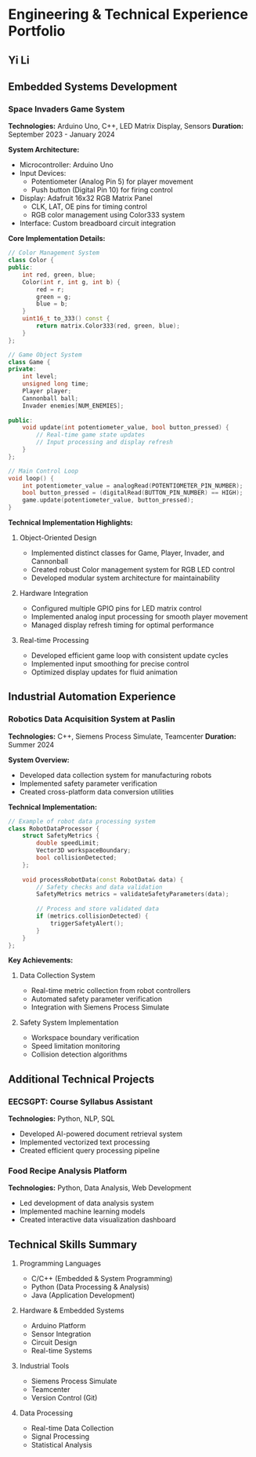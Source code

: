 # Engineering & Technical Experience Portfolio
## Yi Li

## Embedded Systems Development

### Space Invaders Game System
**Technologies:** Arduino Uno, C++, LED Matrix Display, Sensors
**Duration:** September 2023 - January 2024

**System Architecture:**
- Microcontroller: Arduino Uno
- Input Devices: 
  - Potentiometer (Analog Pin 5) for player movement
  - Push button (Digital Pin 10) for firing control
- Display: Adafruit 16x32 RGB Matrix Panel
  - CLK, LAT, OE pins for timing control
  - RGB color management using Color333 system
- Interface: Custom breadboard circuit integration

**Core Implementation Details:**
```cpp
// Color Management System
class Color {
public:
    int red, green, blue;
    Color(int r, int g, int b) {
        red = r;
        green = g;
        blue = b;
    }
    uint16_t to_333() const {
        return matrix.Color333(red, green, blue);
    }
};

// Game Object System
class Game {
private:
    int level;
    unsigned long time;
    Player player;
    Cannonball ball;
    Invader enemies[NUM_ENEMIES];
    
public:
    void update(int potentiometer_value, bool button_pressed) {
        // Real-time game state updates
        // Input processing and display refresh
    }
};

// Main Control Loop
void loop() {
    int potentiometer_value = analogRead(POTENTIOMETER_PIN_NUMBER);
    bool button_pressed = (digitalRead(BUTTON_PIN_NUMBER) == HIGH);
    game.update(potentiometer_value, button_pressed);
}
```

**Technical Implementation Highlights:**
1. Object-Oriented Design
   - Implemented distinct classes for Game, Player, Invader, and Cannonball
   - Created robust Color management system for RGB LED control
   - Developed modular system architecture for maintainability

2. Hardware Integration
   - Configured multiple GPIO pins for LED matrix control
   - Implemented analog input processing for smooth player movement
   - Managed display refresh timing for optimal performance

3. Real-time Processing
   - Developed efficient game loop with consistent update cycles
   - Implemented input smoothing for precise control
   - Optimized display updates for fluid animation

## Industrial Automation Experience

### Robotics Data Acquisition System at Paslin
**Technologies:** C++, Siemens Process Simulate, Teamcenter
**Duration:** Summer 2024

**System Overview:**
- Developed data collection system for manufacturing robots
- Implemented safety parameter verification
- Created cross-platform data conversion utilities

**Technical Implementation:**
```cpp
// Example of robot data processing system
class RobotDataProcessor {
    struct SafetyMetrics {
        double speedLimit;
        Vector3D workspaceBoundary;
        bool collisionDetected;
    };
    
    void processRobotData(const RobotData& data) {
        // Safety checks and data validation
        SafetyMetrics metrics = validateSafetyParameters(data);
        
        // Process and store validated data
        if (metrics.collisionDetected) {
            triggerSafetyAlert();
        }
    }
};
```

**Key Achievements:**
1. Data Collection System
   - Real-time metric collection from robot controllers
   - Automated safety parameter verification
   - Integration with Siemens Process Simulate

2. Safety System Implementation
   - Workspace boundary verification
   - Speed limitation monitoring
   - Collision detection algorithms

## Additional Technical Projects

### EECSGPT: Course Syllabus Assistant
**Technologies:** Python, NLP, SQL
- Developed AI-powered document retrieval system
- Implemented vectorized text processing
- Created efficient query processing pipeline

### Food Recipe Analysis Platform
**Technologies:** Python, Data Analysis, Web Development
- Led development of data analysis system
- Implemented machine learning models
- Created interactive data visualization dashboard

## Technical Skills Summary

1. Programming Languages
   - C/C++ (Embedded & System Programming)
   - Python (Data Processing & Analysis)
   - Java (Application Development)

2. Hardware & Embedded Systems
   - Arduino Platform
   - Sensor Integration
   - Circuit Design
   - Real-time Systems

3. Industrial Tools
   - Siemens Process Simulate
   - Teamcenter
   - Version Control (Git)

4. Data Processing
   - Real-time Data Collection
   - Signal Processing
   - Statistical Analysis
